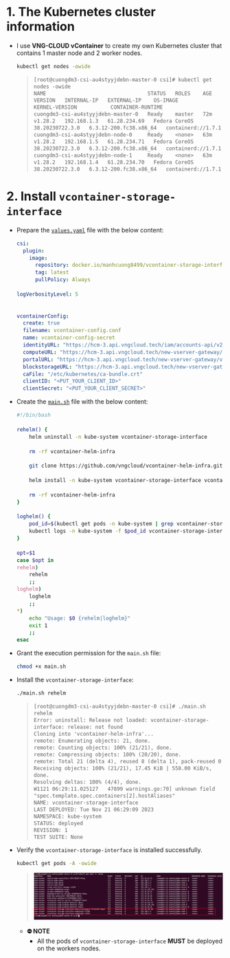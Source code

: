 # 1. The Kubernetes cluster information
- I use **VNG-CLOUD vContainer** to create my own Kubernetes cluster that contains 1 master node and 2 worker nodes.
  ```bash
  kubectl get nodes -owide
  ```
  > ```console
  > [root@cuongdm3-csi-au4styyjdebn-master-0 csi]# kubectl get nodes -owide
  > NAME                                 STATUS   ROLES    AGE   VERSION   INTERNAL-IP   EXTERNAL-IP    OS-IMAGE                        KERNEL-VERSION           CONTAINER-RUNTIME
  > cuongdm3-csi-au4styyjdebn-master-0   Ready    master   72m   v1.28.2   192.168.1.3   61.28.234.69   Fedora CoreOS 38.20230722.3.0   6.3.12-200.fc38.x86_64   containerd://1.7.1
  > cuongdm3-csi-au4styyjdebn-node-0     Ready    <none>   63m   v1.28.2   192.168.1.5   61.28.234.71   Fedora CoreOS 38.20230722.3.0   6.3.12-200.fc38.x86_64   containerd://1.7.1
  > cuongdm3-csi-au4styyjdebn-node-1     Ready    <none>   63m   v1.28.2   192.168.1.4   61.28.234.70   Fedora CoreOS 38.20230722.3.0   6.3.12-200.fc38.x86_64   containerd://1.7.1
  > ```

# 2. Install `vcontainer-storage-interface`
- Prepare the [`values.yaml`](./script/values.yaml) file with the below content:
  ```yaml
  csi:
    plugin:
      image:
        repository: docker.io/manhcuong8499/vcontainer-storage-interface
        tag: latest
        pullPolicy: Always

  logVerbosityLevel: 5


  vcontainerConfig:
    create: true
    filename: vcontainer-config.conf
    name: vcontainer-config-secret
    identityURL: "https://hcm-3.api.vngcloud.tech/iam/accounts-api/v2"
    computeURL: "https://hcm-3.api.vngcloud.tech/new-vserver-gateway/v2"
    portalURL: "https://hcm-3.api.vngcloud.tech/new-vserver-gateway/v1"
    blockstorageURL: "https://hcm-3.api.vngcloud.tech/new-vserver-gateway/v2"
    caFile: "/etc/kubernetes/ca-bundle.crt"
    clientID: "<PUT_YOUR_CLIENT_ID>"
    clientSecret: "<PUT_YOUR_CLIENT_SECRET>"
  ```

- Create the [`main.sh`](./script/main.sh) file with the below content:
  ```bash
  #!/bin/bash

  rehelm() {
      helm uninstall -n kube-system vcontainer-storage-interface

      rm -rf vcontainer-helm-infra

      git clone https://github.com/vngcloud/vcontainer-helm-infra.git --branch dev --depth 1

      helm install -n kube-system vcontainer-storage-interface vcontainer-helm-infra/vcontainer-storage-interface --values values.yaml

      rm -rf vcontainer-helm-infra
  }

  loghelm() {
      pod_id=$(kubectl get pods -n kube-system | grep vcontainer-storage-interface-controllerplugin | awk '{print $1}')
      kubectl logs -n kube-system -f $pod_id vcontainer-storage-interface
  }

  opt=$1
  case $opt in
  rehelm)
      rehelm
      ;;
  loghelm)
      loghelm
      ;;
  *)
      echo "Usage: $0 {rehelm|loghelm}"
      exit 1
      ;;
  esac
  ```

- Grant the execution permission for the `main.sh` file:
  ```bash
  chmod +x main.sh
  ```

- Install the `vcontainer-storage-interface`:
  ```bash
  ./main.sh rehelm
  ```
  > ```console
  > [root@cuongdm3-csi-au4styyjdebn-master-0 csi]# ./main.sh rehelm
  > Error: uninstall: Release not loaded: vcontainer-storage-interface: release: not found
  > Cloning into 'vcontainer-helm-infra'...
  > remote: Enumerating objects: 21, done.
  > remote: Counting objects: 100% (21/21), done.
  > remote: Compressing objects: 100% (20/20), done.
  > remote: Total 21 (delta 4), reused 8 (delta 1), pack-reused 0
  > Receiving objects: 100% (21/21), 17.45 KiB | 558.00 KiB/s, done.
  > Resolving deltas: 100% (4/4), done.
  > W1121 06:29:11.025127   47899 warnings.go:70] unknown field "spec.template.spec.containers[2].hostAliases"
  > NAME: vcontainer-storage-interface
  > LAST DEPLOYED: Tue Nov 21 06:29:09 2023
  > NAMESPACE: kube-system
  > STATUS: deployed
  > REVISION: 1
  > TEST SUITE: None
  > ```

- Verify the `vcontainer-storage-interface` is installed successfully.
  ```bash
  kubectl get pods -A -owide
  ```
  > ![](./img/01.png)
  - **⛔ NOTE**
    - All the pods of `vcontainer-storage-interface` **MUST** be deployed on the workers nodes.